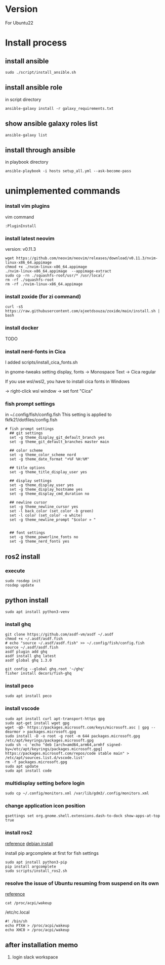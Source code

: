 # Version
For Ubuntu22


# Install process
## install ansible

```
sudo ./script/install_ansible.sh
```

## install ansible role
in script directory
```
ansible-galaxy install -r galaxy_requirements.txt
```
## show ansible galaxy roles list

```
ansible-galaxy list
```

## install through ansible

in playbook directory
```
ansible-playbook -i hosts setup_all.yml --ask-become-pass
```

# unimplemented commands
### install vim plugins
vim
command
```
:PluginInstall
```

### install latest neovim
version: v0.11.3
```
wget https://github.com/neovim/neovim/releases/download/v0.11.3/nvim-linux-x86_64.appimage
chmod +x ./nvim-linux-x86_64.appimage
./nvim-linux-x86_64.appimage  --appimage-extract
sudo cp -rn ./squashfs-root/usr/* /usr/local/
rm -rf ./squashfs-root
rm -rf ./nvim-linux-x86_64.appimage 
```

### install zoxide (for zi command)
```
curl -sS https://raw.githubusercontent.com/ajeetdsouza/zoxide/main/install.sh | bash
```



### install docker
TODO

### install nerd-fonts in Cica
I added scripts/install_cica_fonts.sh


in gnome-tweaks setting display,
fonts -> Monospace Text -> Cica regular

If you use wsl/wsl2, you have to install cica fonts in Windows

-> right-click wsl window -> set font "Cica"

### fish prompt settings
in ~/.config/fish/config.fish
This setting is applied to fkfk21/dotfiles/config.fish
```
# fish prompt settings
  ## git settings
  set -g theme_display_git_default_branch yes
  set -g theme_git_default_branches master main

  ## color scheme
  set -g theme_color_scheme nord
  set -g theme_date_format "+%F %H:%M"

  ## title options
  set -g theme_title_display_user yes

  ## display settings
  set -g theme_display_user yes
  set -g theme_display_hostname yes
  set -g theme_display_cmd_duration no

  ## newline cursor
  set -g theme_newline_cursor yes
  set -l back_color (set_color -b green)
  set -l color (set_color -o white)
  set -g theme_newline_prompt "$color » "


  ## font settings
  set -g theme_powerline_fonts no
  set -g theme_nerd_fonts yes
```

## ros2 install
### execute
```
sudo rosdep init
rosdep update
```
## python install
```
sudo apt install python3-venv
```

### install ghq
```
git clone https://github.com/asdf-vm/asdf ~/.asdf
chmod +x ~/.asdf/asdf.fish
# echo "source ~/.asdf/asdf.fish" >> ~/.config/fish/config.fish
source ~/.asdf/asdf.fish
asdf plugin add ghq
asdf install ghq latest
asdf global ghq 1.3.0
```

```
git config --global ghq.root '~/ghq'
fisher install decors/fish-ghq
```

### install peco
```
sudo apt install peco
```

### install vscode
```
sudo apt install curl apt-transport-https gpg
sudo apt-get install wget gpg
wget -qO- https://packages.microsoft.com/keys/microsoft.asc | gpg --dearmor > packages.microsoft.gpg
sudo install -D -o root -g root -m 644 packages.microsoft.gpg /etc/apt/keyrings/packages.microsoft.gpg
sudo sh -c 'echo "deb [arch=amd64,arm64,armhf signed-by=/etc/apt/keyrings/packages.microsoft.gpg] https://packages.microsoft.com/repos/code stable main" > /etc/apt/sources.list.d/vscode.list'
rm -f packages.microsoft.gpg
sudo apt update
sudo apt install code
```


### multidisplay setting before login
```
sudo cp ~/.config/monitors.xml /var/lib/gdm3/.config/monitors.xml
```

### change application icon position
```
gsettings set org.gnome.shell.extensions.dash-to-dock show-apps-at-top true
```

### install ros2
[reference](https://docs.ros.org/en/humble/Installation.html)
[debian install](https://docs.ros.org/en/humble/Installation/Ubuntu-Install-Debians.html)

install pip argcomplete at first for fish settings
```
sudo apt install python3-pip
pip install argcomplete
sudo scripts/install_ros2.sh
```

### resolve the issue of Ubuntu resuming from suspend on its own
[reference](https://lookbackmargin.blog/2019/06/07/52224703/)
```
cat /proc/acpi/wakeup
```

/etc/rc.local
```
#! /bin/sh
echo PTXH > /proc/acpi/wakeup
echo XHC0 > /proc/acpi/wakeup
```


## after installation memo
1. login slack workspace



